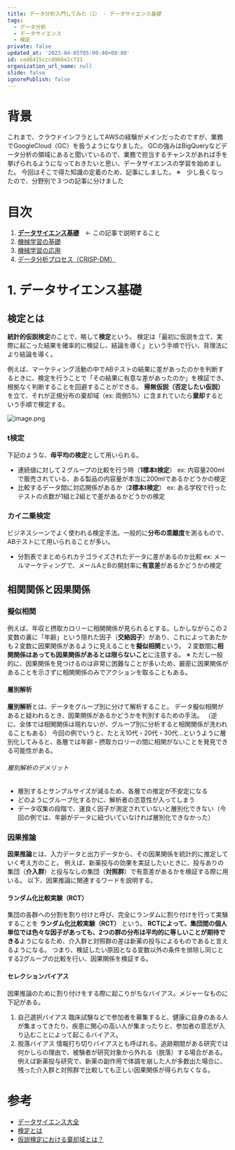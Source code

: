 ```yaml
---
title: データ分析入門してみた（1） - データサイエンス基礎
tags:
  - データ分析
  - データサイエンス
  - 検定
private: false
updated_at: '2023-04-05T05:00:40+09:00'
id: ced6415cccd966e2c731
organization_url_name: null
slide: false
ignorePublish: false
---
```

# 背景
これまで、クラウドインフラとしてAWSの経験がメインだったのですが、業務でGoogleCloud（GC）を扱うようになりました。
GCの強みはBigQueryなどデータ分析の領域にあると聞いているので、業務で担当するチャンスがあれば手を挙げられるようになっておきたいと思い、データサイエンスの学習を始めました。
今回はそこで得た知識の定着のため、記事にしました。
※　少し長くなったので、分野別で３つの記事に分けました


# 目次
1. [**データサイエンス基礎**](https://qiita.com/MAKOTO1995/items/ced6415cccd966e2c731#1-%E3%83%87%E3%83%BC%E3%82%BF%E3%82%B5%E3%82%A4%E3%82%A8%E3%83%B3%E3%82%B9%E5%9F%BA%E7%A4%8E)　← この記事で説明すること
1. [機械学習の基礎](https://qiita.com/MAKOTO1995/items/d4e966c716142f07489a#2-%E6%A9%9F%E6%A2%B0%E5%AD%A6%E7%BF%92%E3%81%AE%E5%9F%BA%E7%A4%8E)
1. [機械学習の応用](https://qiita.com/MAKOTO1995/items/d4e966c716142f07489a#3-%E6%A9%9F%E6%A2%B0%E5%AD%A6%E7%BF%92%E3%81%AE%E5%BF%9C%E7%94%A8)
1. [データ分析プロセス（CRISP-DM）](https://qiita.com/MAKOTO1995/items/59cbae8403729d32d14d#4-%E3%83%87%E3%83%BC%E3%82%BF%E5%88%86%E6%9E%90%E3%83%97%E3%83%AD%E3%82%BB%E3%82%B9crisp-dm)


# 1. データサイエンス基礎

## 検定とは
**統計的仮説検定**のことで、略して**検定**という。
検定は「最初に仮説を立て、実際に起こった結果を確率的に検証し、結論を導く」という手順で行い、背理法により結論を導く。

例えば、マーケティング活動の中でABテストの結果に差があったのかを判断するときに、検定を行うことで「その結果に有意な差があったのか」を検証でき、根拠なく判断することを回避することができる。
**帰無仮説（否定したい仮説）** を立て、それが正規分布の棄却域（ex: 両側5%）に含まれていたら**棄却**するという手順で検定する。

![image.png](https://qiita-image-store.s3.ap-northeast-1.amazonaws.com/0/577028/1969e6a1-9189-6863-22bc-6c9f4c74e8c8.png)


### t検定
下記のような、**母平均の検定**として用いられる。

- 連続値に対して２グループの比較を行う時（**1標本t検定**）
ex: 内容量200mlで販売されている、ある製品の内容量が本当に200mlであるかどうかの検定
- 比較するデータ間に対応関係があるか（**2標本t検定**）
ex: ある学校で行ったテストの点数が1組と2組とで差があるかどうかの検定

### カイ二乗検定
ビジネスシーンでよく使われる検定手法。一般的に**分布の乖離度**を測るもので、ABテストにて用いられることが多い。
- 分割表でまとめられカテゴライズされたデータに差があるのか比較
ex: メールマーケティングで、メールAとBの開封率に**有意差**があるかどうかの検定


## 相関関係と因果関係
### 擬似相関
例えば、年収と摂取カロリーに相関関係が見られるとする。しかしながらこの２変数の裏に「年齢」という隠れた因子（**交絡因子**）があり、これによってあたかも２変数に因果関係があるように見えることを**擬似相関**という。
２変数間に**相関関係はあっても因果関係があるとは限らないこと**に注意する。
※ ただし一般的に、因果関係を見つけるのは非常に困難なことが多いため、厳密に因果関係があることを示さずに相関関係のみでアクションを取ることもある。


#### 層別解析
**層別解析**とは、データをグループ別に分けて解析すること。
データ擬似相関があると疑われるとき、因果関係があるかどうかを判別するための手法。
（逆に、全体では相関関係は現れないが、グループ別に分析すると相関関係が洗われることもある）
今回の例でいうと、たとえ10代・20代・30代...というように層別化してみると、各層では年齢・摂取カロリーの間に相関がないことを発見できる可能性がある。

###### 層別解析のデメリット
- 層別するとサンプルサイズが減るため、各層での推定が不安定になる
- どのようにグループ化するかに、解析者の恣意性が入ってしまう
- データ収集の段階で、運良く因子が測定されていないと層別化できない（今回の例では、年齢がデータに紐づいていなければ層別化できなかった）


### 因果推論
**因果推論**とは、入力データと出力データから、その因果関係を統計的に推定していく考え方のこと。
例えば、新薬投与の効果を実証したいときに、投与ありの集団（**介入群**）と投与なしの集団（**対照群**）で有意差があるかを検証する際に用いる。
以下、因果推論に関連するワードを説明する。

#### ランダム化比較実験（RCT）
集団の各群への分割を割り付けと呼び、完全にランダムに割り付けを行って実験することを **ランダム化比較実験（RCT）** という。
**RCTによって、集団間の個人単位では色々な因子があっても、2つの群の分布は平均的に等しいことが期待できる**ようになるため、介入群と対照群の差は新薬の投与によるものであると言えるようになる。
つまり、検証したい原因となる変数以外の条件を排除し同じとする2グループの比較を行い、因果関係を検証する。

#### セレクションバイアス
因果推論のために割り付けをする際に起こりがちなバイアス。メジャーなものに下記がある。
1. 自己選択バイアス
臨床試験などで参加者を募集すると、健康に自身のある人が集まってきたり、疾患に関心の高い人が集まったりと、参加者の意志が入り込むことによって起こるバイアス。
2. 脱落バイアス
情報打ち切りバイアスとも呼ばれる。追跡期間がある研究では何かしらの理由で、被験者が研究対象から外れる（脱落）する場合がある。例えば新薬投与研究で、新薬の副作用で体調を崩した人が多数出た場合に、残った介入群と対照群で比較しても正しい因果関係が得られなくなる。


# 参考
- [データサイエンス大全](https://www.socym.co.jp/book/1402)
- [検定とは](https://bellcurve.jp/statistics/course/9309.html)
- [仮説検定における棄却域とは？](https://ai-trend.jp/basic-study/hypothesis-testing/rejection-region/#:~:text=%E4%BB%AE%E8%AA%AC%E6%A4%9C%E5%AE%9A%E3%81%AE%E4%B8%80%E8%88%AC%E7%9A%84,rejection%20region%EF%BC%89%E3%81%A8%E5%91%BC%E3%81%B3%E3%81%BE%E3%81%99%E3%80%82)
